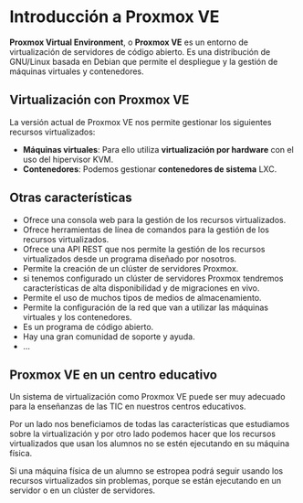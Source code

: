 # Introducción a Proxmox VE

**Proxmox Virtual Environment**, o **Proxmox VE** es un entorno de virtualización de servidores de código abierto. Es una distribución de GNU/Linux basada en Debian que permite el despliegue y la gestión de máquinas virtuales y contenedores.

## Virtualización con Proxmox VE

La versión actual de Proxmox VE nos permite gestionar los siguientes recursos virtualizados:

* **Máquinas virtuales**: Para ello utiliza **virtualización por hardware** con el uso del hipervisor KVM.
* **Contenedores**: Podemos gestionar **contenedores de sistema** LXC.

## Otras características

* Ofrece una consola web para la gestión de los recursos virtualizados.
* Ofrece herramientas de línea de comandos para la gestión de los recursos virtualizados.
* Ofrece una API REST que nos permite la gestión de los recursos virtualizados desde un programa diseñado por nosotros.
* Permite la creación de un clúster de servidores Proxmox.
* si tenemos configurado un clúster de servidores Proxmox tendremos características de alta disponibilidad y de migraciones en vivo.
* Permite el uso de muchos tipos de medios de almacenamiento.
* Permite la configuración de la red que van a utilizar las máquinas virtuales y los contenedores.
* Es un programa de código abierto.
* Hay una gran comunidad de soporte y ayuda.
* ...

## Proxmox VE en un centro educativo

Un sistema de virtualización como Proxmox VE puede ser muy adecuado para la enseñanzas de las TIC en nuestros centros educativos.

Por un lado nos beneficiamos de todas las características que estudiamos sobre la virtualización y por otro lado podemos hacer que los recursos virtualizados que usan los alumnos no se estén ejecutando en su máquina física.

Si una máquina física de un alumno se estropea podrá seguir usando los recursos virtualizados sin problemas, porque se están ejecutando en un servidor o en un clúster de servidores.